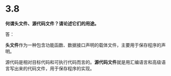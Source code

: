 # 3.8

**何谓头文件、源代码文件？请论述它们的用途。**

答：

**头文件**作为一种包含功能函数、数据接口声明的载体文件，主要用于保存程序的声明。

源代码是相对目标代码和可执行代码而言的。**源代码文件**就是用汇编语言和高级语言写出来的代码文件，用于保存程序的实现。



